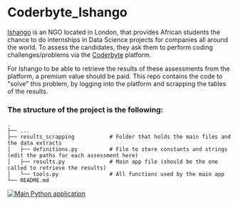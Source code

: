 # Coderbyte_Ishango
[Ishango](https://ishango.ai) is an NGO located in London, that provides African students the chance to do internships in Data Science projects for companies all around the world.
To assess the candidates, they ask them to perform coding challenges/problems via the [Coderbyte](https://codebyte.com) platform.

For Ishango to be able to retrieve the results of these assessments from the platform, a premium value should be paid.
This repo contains the code to "solve" this problem, by logging into the platform and scrapping the tables of the results.

### The structure of the project is the following:

    .
    ├── ...
    ├── results_scrapping           # Folder that holds the main files and the data extracts
    │   ├── definitions.py          # File to store constants and strings (edit the paths for each assessment here)
    │   ├── results.py              # Main app file (should be the one called to retrieve the results)
    │   └── tools.py                # All functions used by the main app
    └── README.md

[![Main Python application](https://github.com/RicSegundo/Coderbyte_Ishango/actions/workflows/main.yml/badge.svg)](https://github.com/RicSegundo/Coderbyte_Ishango/actions/workflows/main.yml)